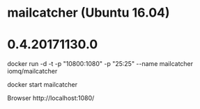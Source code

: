 # mailcatcher (Ubuntu 16.04)
# 0.4.20171130.0

docker run -d -t -p "10800:1080" -p "25:25" --name mailcatcher iomq/mailcatcher

docker start mailcatcher


Browser
http://localhost:1080/
